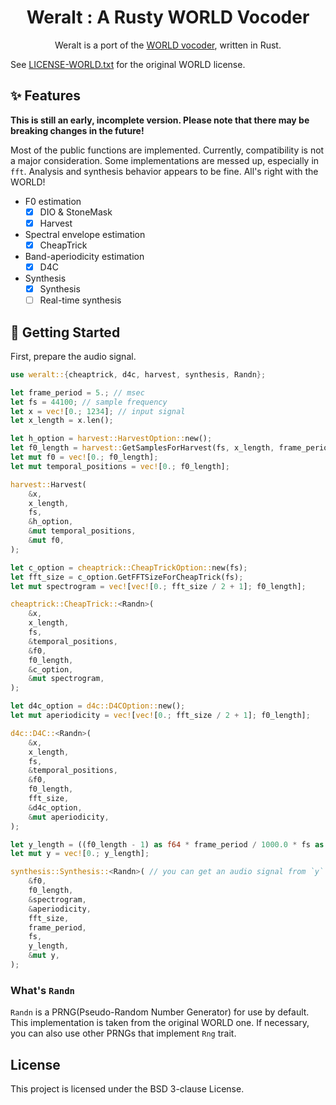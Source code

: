 <div style="text-align:center">

# Weralt : A Rusty WORLD Vocoder

Weralt is a port of the [WORLD vocoder](https://github.com/mmorise/World), written in Rust.

</div>

See [LICENSE-WORLD.txt](./LICENSE-WORLD.txt) for the original WORLD license.

## ✨ Features

**This is still an early, incomplete version. Please note that there may be breaking changes in the future!**

Most of the public functions are implemented. Currently, compatibility is not a major consideration. Some implementations are messed up, especially in `fft`. Analysis and synthesis behavior appears to be fine. All's right with the WORLD!

- F0 estimation
    - [x] DIO & StoneMask
    - [x] Harvest
- Spectral envelope estimation
    - [x] CheapTrick
- Band-aperiodicity estimation
    - [x] D4C
- Synthesis
    - [x] Synthesis
    - [ ] Real-time synthesis

## 🚀 Getting Started

First, prepare the audio signal.

```rust
use weralt::{cheaptrick, d4c, harvest, synthesis, Randn};

let frame_period = 5.; // msec
let fs = 44100; // sample frequency
let x = vec![0.; 1234]; // input signal
let x_length = x.len();

let h_option = harvest::HarvestOption::new();
let f0_length = harvest::GetSamplesForHarvest(fs, x_length, frame_period);
let mut f0 = vec![0.; f0_length];
let mut temporal_positions = vec![0.; f0_length];

harvest::Harvest(
    &x,
    x_length,
    fs,
    &h_option,
    &mut temporal_positions,
    &mut f0,
);

let c_option = cheaptrick::CheapTrickOption::new(fs);
let fft_size = c_option.GetFFTSizeForCheapTrick(fs);
let mut spectrogram = vec![vec![0.; fft_size / 2 + 1]; f0_length];

cheaptrick::CheapTrick::<Randn>(
    &x,
    x_length,
    fs,
    &temporal_positions,
    &f0,
    f0_length,
    &c_option,
    &mut spectrogram,
);

let d4c_option = d4c::D4COption::new();
let mut aperiodicity = vec![vec![0.; fft_size / 2 + 1]; f0_length];

d4c::D4C::<Randn>(
    &x,
    x_length,
    fs,
    &temporal_positions,
    &f0,
    f0_length,
    fft_size,
    &d4c_option,
    &mut aperiodicity,
);

let y_length = ((f0_length - 1) as f64 * frame_period / 1000.0 * fs as f64) as usize + 1;
let mut y = vec![0.; y_length];

synthesis::Synthesis::<Randn>( // you can get an audio signal from `y`
    &f0,
    f0_length,
    &spectrogram,
    &aperiodicity,
    fft_size,
    frame_period,
    fs,
    y_length,
    &mut y,
);
```

### What's `Randn`

`Randn` is a PRNG(Pseudo-Random Number Generator) for use by default. This implementation is taken from the original WORLD one.
If necessary, you can also use other PRNGs that implement `Rng` trait.

## License

This project is licensed under the BSD 3-clause License.
